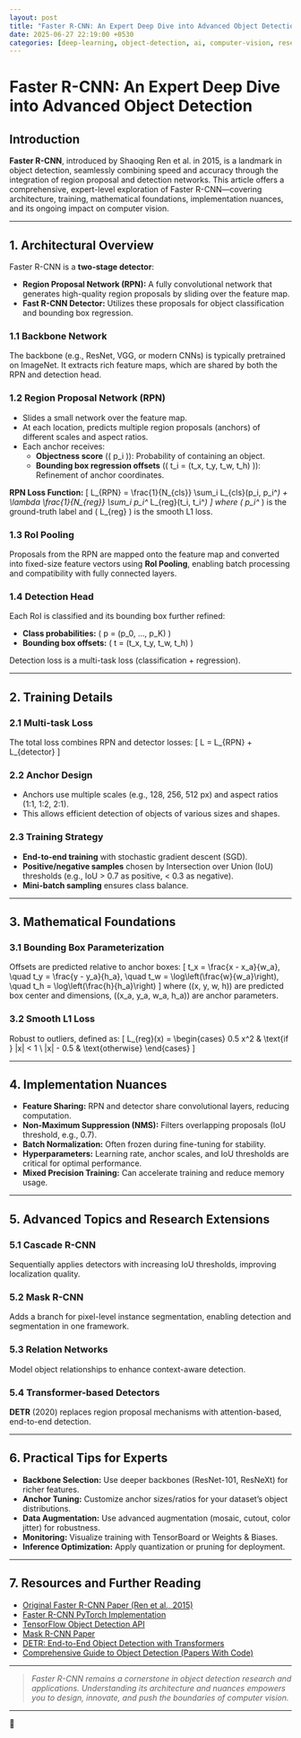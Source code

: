 ```yaml
---
layout: post
title: "Faster R-CNN: An Expert Deep Dive into Advanced Object Detection"
date: 2025-06-27 22:19:00 +0530
categories: [deep-learning, object-detection, ai, computer-vision, research]
---
```


# Faster R-CNN: An Expert Deep Dive into Advanced Object Detection

## Introduction

**Faster R-CNN**, introduced by Shaoqing Ren et al. in 2015, is a landmark in object detection, seamlessly combining speed and accuracy through the integration of region proposal and detection networks. This article offers a comprehensive, expert-level exploration of Faster R-CNN—covering architecture, training, mathematical foundations, implementation nuances, and its ongoing impact on computer vision.

---

## 1. Architectural Overview

Faster R-CNN is a **two-stage detector**:

- **Region Proposal Network (RPN):** A fully convolutional network that generates high-quality region proposals by sliding over the feature map.
- **Fast R-CNN Detector:** Utilizes these proposals for object classification and bounding box regression.

### 1.1 Backbone Network

The backbone (e.g., ResNet, VGG, or modern CNNs) is typically pretrained on ImageNet. It extracts rich feature maps, which are shared by both the RPN and detection head.

### 1.2 Region Proposal Network (RPN)

- Slides a small network over the feature map.
- At each location, predicts multiple region proposals (anchors) of different scales and aspect ratios.
- Each anchor receives:
  - **Objectness score** (\( p_i \)): Probability of containing an object.
  - **Bounding box regression offsets** (\( t_i = (t_x, t_y, t_w, t_h) \)): Refinement of anchor coordinates.

**RPN Loss Function:**
\[
L_{RPN} = \frac{1}{N_{cls}} \sum_i L_{cls}(p_i, p_i^*) + \lambda \frac{1}{N_{reg}} \sum_i p_i^* L_{reg}(t_i, t_i^*)
\]
where \( p_i^* \) is the ground-truth label and \( L_{reg} \) is the smooth L1 loss.

### 1.3 RoI Pooling

Proposals from the RPN are mapped onto the feature map and converted into fixed-size feature vectors using **RoI Pooling**, enabling batch processing and compatibility with fully connected layers.

### 1.4 Detection Head

Each RoI is classified and its bounding box further refined:
- **Class probabilities:** \( p = (p_0, ..., p_K) \)
- **Bounding box offsets:** \( t = (t_x, t_y, t_w, t_h) \)

Detection loss is a multi-task loss (classification + regression).

---

## 2. Training Details

### 2.1 Multi-task Loss

The total loss combines RPN and detector losses:
\[
L = L_{RPN} + L_{detector}
\]

### 2.2 Anchor Design

- Anchors use multiple scales (e.g., 128, 256, 512 px) and aspect ratios (1:1, 1:2, 2:1).
- This allows efficient detection of objects of various sizes and shapes.

### 2.3 Training Strategy

- **End-to-end training** with stochastic gradient descent (SGD).
- **Positive/negative samples** chosen by Intersection over Union (IoU) thresholds (e.g., IoU > 0.7 as positive, < 0.3 as negative).
- **Mini-batch sampling** ensures class balance.

---

## 3. Mathematical Foundations

### 3.1 Bounding Box Parameterization

Offsets are predicted relative to anchor boxes:
\[
t_x = \frac{x - x_a}{w_a}, \quad t_y = \frac{y - y_a}{h_a}, \quad t_w = \log\left(\frac{w}{w_a}\right), \quad t_h = \log\left(\frac{h}{h_a}\right)
\]
where \((x, y, w, h)\) are predicted box center and dimensions, \((x_a, y_a, w_a, h_a)\) are anchor parameters.

### 3.2 Smooth L1 Loss

Robust to outliers, defined as:
\[
L_{reg}(x) = 
\begin{cases}
0.5 x^2 & \text{if } |x| < 1 \\
|x| - 0.5 & \text{otherwise}
\end{cases}
\]

---

## 4. Implementation Nuances

- **Feature Sharing:** RPN and detector share convolutional layers, reducing computation.
- **Non-Maximum Suppression (NMS):** Filters overlapping proposals (IoU threshold, e.g., 0.7).
- **Batch Normalization:** Often frozen during fine-tuning for stability.
- **Hyperparameters:** Learning rate, anchor scales, and IoU thresholds are critical for optimal performance.
- **Mixed Precision Training:** Can accelerate training and reduce memory usage.

---

## 5. Advanced Topics and Research Extensions

### 5.1 Cascade R-CNN

Sequentially applies detectors with increasing IoU thresholds, improving localization quality.

### 5.2 Mask R-CNN

Adds a branch for pixel-level instance segmentation, enabling detection and segmentation in one framework.

### 5.3 Relation Networks

Model object relationships to enhance context-aware detection.

### 5.4 Transformer-based Detectors

**DETR** (2020) replaces region proposal mechanisms with attention-based, end-to-end detection.

---

## 6. Practical Tips for Experts

- **Backbone Selection:** Use deeper backbones (ResNet-101, ResNeXt) for richer features.
- **Anchor Tuning:** Customize anchor sizes/ratios for your dataset’s object distributions.
- **Data Augmentation:** Use advanced augmentation (mosaic, cutout, color jitter) for robustness.
- **Monitoring:** Visualize training with TensorBoard or Weights & Biases.
- **Inference Optimization:** Apply quantization or pruning for deployment.

---

## 7. Resources and Further Reading

- [Original Faster R-CNN Paper (Ren et al., 2015)](https://arxiv.org/abs/1506.01497)
- [Faster R-CNN PyTorch Implementation](https://github.com/jwyang/faster-rcnn.pytorch)
- [TensorFlow Object Detection API](https://github.com/tensorflow/models/tree/master/research/object_detection)
- [Mask R-CNN Paper](https://arxiv.org/abs/1703.06870)
- [DETR: End-to-End Object Detection with Transformers](https://arxiv.org/abs/2005.12872)
- [Comprehensive Guide to Object Detection (Papers With Code)](https://paperswithcode.com/method/faster-r-cnn)

---

> *Faster R-CNN remains a cornerstone in object detection research and applications. Understanding its architecture and nuances empowers you to design, innovate, and push the boundaries of computer vision.*

---
🚀
